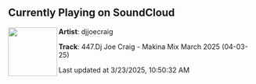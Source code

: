 ## Currently Playing on SoundCloud

[<img align="left" width="100" src="https://i1.sndcdn.com/artworks-d9Bz5G1rJ54vKZEJ-vqAf8w-t500x500.png">](https://soundcloud.com/djjoecraig/447-dj-joe-craig-makina-mix)

**Artist**: djjoecraig 

**Track**: 447.Dj Joe Craig - Makina Mix March 2025 (04-03-25)

Last updated at 3/23/2025, 10:50:32 AM
